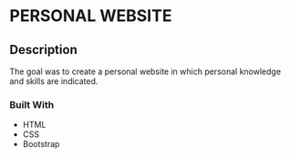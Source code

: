 # PERSONAL WEBSITE

## Description
The goal was to create a personal website in which personal knowledge and skills are indicated. 

### Built With

* HTML
* CSS
* Bootstrap
